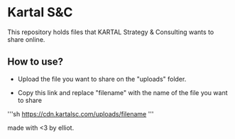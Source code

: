 # Kartal S&C

This repository holds files that KARTAL Strategy &amp; Consulting wants to share online.

## How to use?

- Upload the file you want to share on the "uploads" folder.

- Copy this link and replace "filename" with the name of the file you want to share

'''sh
https://cdn.kartalsc.com/uploads/filename
'''

made with <3 by elliot.
